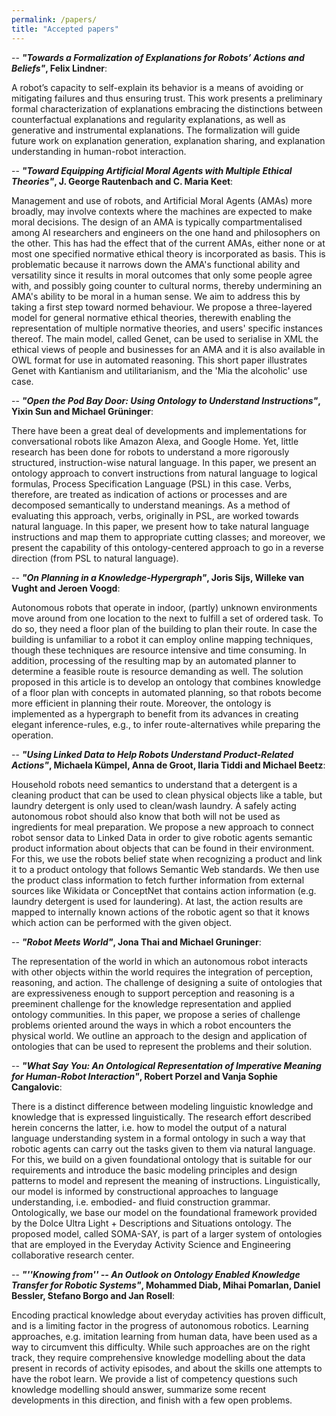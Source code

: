 ```yaml
---
permalink: /papers/
title: "Accepted papers"
---
```


-- ***"Towards a Formalization of Explanations for Robots’ Actions and Beliefs"*, Felix Lindner**:

A robot’s capacity to self-explain its behavior is a means of avoiding or mitigating failures and thus ensuring trust. This work presents a preliminary formal characterization of explanations embracing the distinctions between counterfactual explanations and regularity explanations, as well as generative and instrumental explanations. The formalization will guide future work on explanation generation, explanation sharing, and explanation understanding in human-robot interaction.


-- ***"Toward Equipping Artificial Moral Agents with Multiple Ethical Theories"*, J. George Rautenbach and C. Maria Keet**:

Management and use of robots, and Artificial Moral Agents (AMAs) more broadly, may involve contexts where the machines are expected to make moral decisions. The design of an AMA is typically compartmentalised among AI researchers and engineers on the one hand and philosophers on the other. This has had the effect that of the current AMAs, either none or at most one specified normative ethical theory is incorporated as basis. This is problematic because it narrows down the AMA's functional ability and versatility since it results in moral outcomes that only some people agree with, and possibly going counter to cultural norms, thereby undermining an AMA's ability to be moral in a human sense. We aim to address this by taking a first step toward normed behaviour. We propose a three-layered model for general normative ethical theories, therewith enabling the representation of multiple normative theories, and users' specific instances thereof. The main model, called Genet, can be used to serialise in XML the ethical views of people and businesses for an AMA and it is also available in OWL format for use in automated reasoning. This short paper illustrates Genet with Kantianism and utilitarianism, and the 'Mia the alcoholic' use case.


-- ***"Open the Pod Bay Door: Using Ontology to Understand Instructions"*, Yixin Sun and Michael Grüninger**:

There have been a great deal of developments and implementations for conversational robots like Amazon Alexa, and Google Home. Yet, little research has been done for robots to understand a more rigorously structured, instruction-wise natural language. In this paper, we present an ontology approach to convert instructions from natural language to logical formulas, Process Specification Language (PSL) in this case. Verbs, therefore, are treated as indication of actions or processes and are decomposed semantically to understand meanings. As a method of evaluating this approach, verbs, originally in PSL, are worked towards natural language. In this paper, we present how to take natural language instructions and map them to appropriate cutting classes; and moreover, we present the capability of this ontology-centered approach to go in a reverse direction (from PSL to natural language).


-- ***"On Planning in a Knowledge-Hypergraph"*, Joris Sijs, Willeke van Vught and Jeroen Voogd**:

Autonomous robots that operate in indoor, (partly) unknown environments move around from one location to the next to fulfill a set of ordered task. To do so, they need a floor plan of the building to plan their route. In case the building is unfamiliar to a robot it can employ online mapping techniques, though these techniques are resource intensive and time consuming. In addition, processing of the resulting map by an automated planner to determine a feasible route is resource demanding as well. The solution proposed in this article is to develop an ontology that combines knowledge of a floor plan with concepts in automated planning, so that robots become more efficient in planning their route. Moreover, the ontology is implemented as a hypergraph to benefit from its advances in creating elegant inference-rules, e.g., to infer route-alternatives while preparing the operation.


-- ***"Using Linked Data to Help Robots Understand Product-Related Actions"*, Michaela Kümpel, Anna de Groot, Ilaria Tiddi and Michael Beetz**:

Household robots need semantics to understand that a detergent is a cleaning product that can be used to clean physical objects like a table, but laundry detergent is only used to clean/wash laundry. A safely acting autonomous robot should also know that both will not be used as ingredients for meal preparation. We propose a new approach to connect robot sensor data to Linked Data in order to give robotic agents semantic product information about objects that can be found in their environment. For this, we use the robots belief state when recognizing a product and link it to a product ontology that follows Semantic Web standards. We then use the product class information to fetch further information from external sources like Wikidata or ConceptNet that contains action information (e.g. laundry detergent is used for laundering). At last, the action results are mapped to internally known actions of the robotic agent so that it knows which action can be performed with the given object.


-- ***"Robot Meets World"*, Jona Thai and Michael Gruninger**:

The representation of the world in which an autonomous robot interacts with other objects within the world requires the integration of perception, reasoning, and action. The challenge of designing a suite of ontologies that are expressiveness enough to support perception and reasoning is a preeminent challenge for the knowledge representation and applied ontology communities. In this paper, we propose a series of challenge problems oriented around the ways in which a robot encounters the physical world. We outline an approach to the design and application of ontologies that can be used to represent the problems and their solution.


-- ***"What Say You: An Ontological Representation of Imperative Meaning for Human-Robot Interaction"*, Robert Porzel and Vanja Sophie Cangalovic**:

There is a distinct difference between modeling linguistic knowledge and knowledge that is expressed linguistically. The research effort described herein concerns the latter, i.e. how to model the output of a natural language understanding system in a formal ontology in such a way that robotic agents can carry out the tasks given to them via natural language. For this, we build on a given foundational ontology that is suitable for our requirements and introduce the basic modeling principles and design patterns to model and represent the meaning of instructions. Linguistically, our model is informed by constructional approaches to language understanding, i.e. embodied- and fluid construction grammar. Ontologically, we base our model on the foundational framework provided by the Dolce Ultra Light + Descriptions and Situations ontology. The proposed model, called SOMA-SAY, is part of a larger system of ontologies that are employed in the Everyday Activity Science and Engineering collaborative research center.


-- ***"''Knowing from'' -- An Outlook on Ontology Enabled Knowledge Transfer for Robotic Systems"*, Mohammed Diab, Mihai Pomarlan, Daniel Bessler, Stefano Borgo and Jan Rosell**:

Encoding practical knowledge about everyday activities has proven difficult, and is a limiting factor in the progress of autonomous robotics. Learning approaches, e.g. imitation learning from human data, have been used as a way to circumvent this difficulty. While such approaches are on the right track, they require comprehensive knowledge modelling about the data present in records of activity episodes, and about the skills one attempts to have the robot learn. We provide a list of competency questions such knowledge modelling should answer, summarize some recent developments in this direction, and finish with a few open problems.
